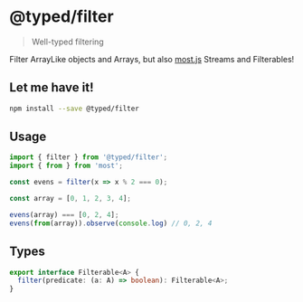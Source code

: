 # @typed/filter

> Well-typed filtering

Filter ArrayLike objects and Arrays, but also [most.js](https://github.com/cujojs/most)
Streams and Filterables!

## Let me have it!
```sh
npm install --save @typed/filter
```

## Usage
```typescript
import { filter } from '@typed/filter';
import { from } from 'most';

const evens = filter(x => x % 2 === 0);

const array = [0, 1, 2, 3, 4];

evens(array) === [0, 2, 4];
evens(from(array)).observe(console.log) // 0, 2, 4
```

## Types
```typescript
export interface Filterable<A> {
  filter(predicate: (a: A) => boolean): Filterable<A>;
}
```